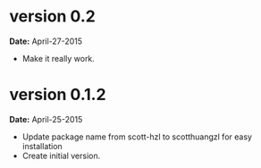 version 0.2
=============
**Date:** April-27-2015

- Make it really work.

version 0.1.2
=============
**Date:** April-25-2015

- Update package name from scott-hzl to scotthuangzl for easy installation
- Create initial version.